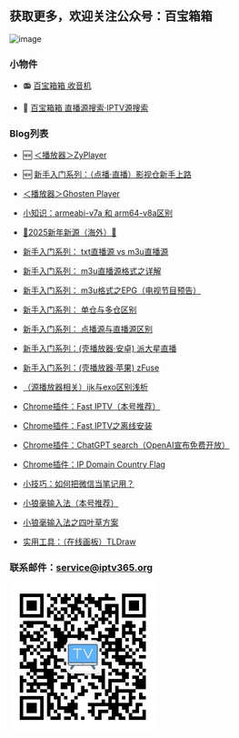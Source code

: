 ## 获取更多，欢迎关注公众号：百宝箱箱
<!-- ## 欢迎关注公众号：百宝箱箱
![image](./assets/GongZhongHao.png) -->
<img src="./assets/GongZhongHao.png" alt="image" width="400" height="auto">

### 小物件

*   📻️ [百宝箱箱 收音机](https://radio.iptv365.org) 

*   🔎 [百宝箱箱 直播源搜索·IPTV源搜索](https://search.iptv365.org) 

### Blog列表
*   🆕 [ ＜播放器＞ZyPlayer](./docs/021_ZyPlayer.md)

*   🆕 [新手入门系列：（点播·直播）影视仓新手上路](./docs/017_YingShiCang.md)

*   [＜播放器＞Ghosten Player](./docs/016_GhostenPlayer.md)

*   [小知识：armeabi-v7a 和 arm64-v8a区别](./docs/015_arm.md)

*   [🎊2025新年新源（海外）🎊](./docs/008_NewSource.md)

*   [新手入门系列： txt直播源 vs m3u直播源](./docs/018_txtm3u.md)

*   [新手入门系列： m3u直播源格式之详解](./docs/019_m3uDetail.md)

*   [新手入门系列： m3u格式之EPG（电视节目预告）](./docs/020_m3uDetail2.md)

*   [新手入门系列： 单仓与多仓区别](./docs/014_DanCangDuoCang.md)

*   [新手入门系列： 点播源与直播源区别](./docs/013_DianBoZhiBo.md)

*   [新手入门系列：(壳播放器·安卓) 派大星直播](./docs/001_paidaxing.md)

*   [新手入门系列：(壳播放器·苹果) zFuse](./docs/012_zFuse.md)

*   [（源播放器相关）ijk与exo区别浅析](./docs/003_JieMa.md)

*   [Chrome插件：Fast IPTV（本号推荐）](./docs/002_FastIPTV.md)

*   [Chrome插件：Fast IPTV之离线安装](./docs/004_FastIPTV_OfflineInstall.md)

*   [Chrome插件：ChatGPT search（OpenAI宣布免费开放）](./docs/007_ChatGPTSearch.md)

*   [Chrome插件：IP Domain Country Flag](./docs/010_IPDomainCountryFlag.md)

*   [小技巧：如何把微信当笔记用？](./docs/009_Wexin_Biji.md)

*   [小狼毫输入法（本号推荐）](./docs/005_XiaoLangHao.md)

*   [小狼毫输入法之四叶草方案](./docs/006_XiaoLangHao_SYC.md)

*   [实用工具：（在线画板）TLDraw](./docs/011_tldraw.md)




### 联系邮件：service@iptv365.org
![image](./assets/BBXX-QR.jpg)
